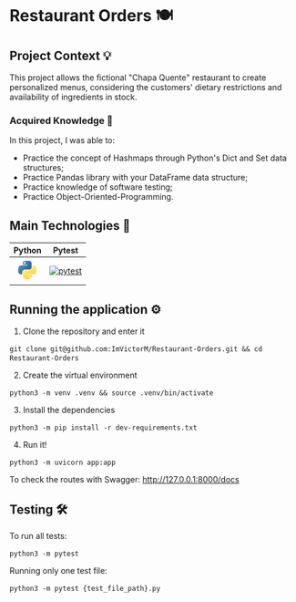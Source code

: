 # Restaurant Orders 🍽️

## Project Context 💡
This project allows the fictional "Chapa Quente" restaurant to create personalized menus, considering the customers' dietary restrictions and availability of ingredients in stock.

### Acquired Knowledge :book:

In this project, I was able to:
- Practice the concept of Hashmaps through Python's Dict and Set data structures;
- Practice Pandas library with your DataFrame data structure;
- Practice knowledge of software testing;
- Practice Object-Oriented-Programming.


## Main Technologies 🧰
<table>
    <thead>
        <tr>
            <th>Python</th>
            <th>Pytest</th>
        </tr>
    </thead>
    <tbody>
        <tr>
            <td align="center">
               <a href="https://www.python.org" target="_blank" rel="noreferrer"> 
                   <img 
                       src="https://raw.githubusercontent.com/devicons/devicon/master/icons/python/python-original.svg" 
                       alt="python" 
                       width="40" 
                       height="40"
                    /> 
                </a>
            </td>
            <td align="center">
                <a href="https://docs.pytest.org/en/7.3.x/" target="_blank" rel="noreferrer"> 
                   <img 
                       src="https://upload.wikimedia.org/wikipedia/commons/thumb/b/ba/Pytest_logo.svg/200px-Pytest_logo.svg.png" 
                       alt="pytest" 
                       width="40" 
                       height="40"
                    /> 
                </a>
            </td>
        </tr>
    </tbody>
</table>

## Running the application ⚙️

1. Clone the repository and enter it
```
git clone git@github.com:ImVictorM/Restaurant-Orders.git && cd Restaurant-Orders
```
2. Create the virtual environment
```
python3 -m venv .venv && source .venv/bin/activate
```
3. Install the dependencies
```
python3 -m pip install -r dev-requirements.txt
```
4. Run it!
```
python3 -m uvicorn app:app
```
To check the routes with Swagger: http://127.0.0.1:8000/docs

## Testing 🛠️
To run all tests:
```
python3 -m pytest
```
Running only one test file:
```
python3 -m pytest {test_file_path}.py
```
